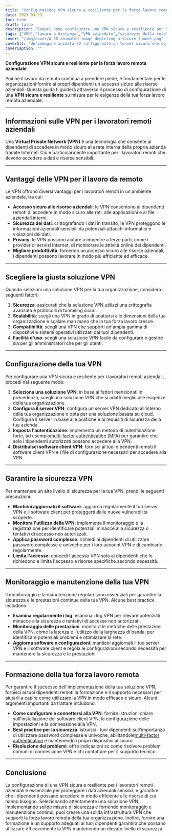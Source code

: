 ```yaml
---
title: "Configurazione VPN sicura e resiliente per la forza lavoro remota aziendale"
date: 2023-03-23
toc: true
draft: false
description: "Scopri come configurare una VPN sicura e resiliente per i tuoi dipendenti remoti aziendali, garantendo un accesso sicuro alle risorse aziendali."
tags: ["VPN","lavoro a distanza","VPN aziendale","sicurezza della rete","crittografia","protocolli di tunneling","Configurazione VPN","server VPN","Sicurezza VPN","Manutenzione VPN","Monitoraggio VPN","Soluzione VPN","autenticazione","la sicurezza dei dati","privatezza","prestazione","scalabilità","Compatibilità","la formazione dei dipendenti","migliori pratiche"]
cover: "/img/cover/A_3D_animated_image_depicting_a_secure_tunnel.png"
coverAlt: "Un'immagine animata 3D raffigurante un tunnel sicuro che collega il laptop di un lavoratore remoto a un edificio aziendale, a simboleggiare la connessione VPN. Un'icona a forma di scudo aleggia sopra il tunnel, a rappresentare sicurezza e resilienza."
coverCaption: ""
---
```


**Configurazione VPN sicura e resiliente per la forza lavoro remota aziendale**

Poiché il lavoro da remoto continua a prendere piede, è fondamentale per le organizzazioni fornire ai propri dipendenti un accesso sicuro alle risorse aziendali. Questa guida ti guiderà attraverso il processo di configurazione di una **VPN sicura e resiliente** su misura per le esigenze della tua forza lavoro remota aziendale.

______

## **Informazioni sulle VPN per i lavoratori remoti aziendali**

Una **Virtual Private Network (VPN)** è una tecnologia che consente ai dipendenti di accedere in modo sicuro alla rete interna della propria azienda tramite Internet. Ciò è particolarmente importante per i lavoratori remoti che devono accedere a dati e risorse sensibili.

______

## **Vantaggi delle VPN per il lavoro da remoto**

Le VPN offrono diversi vantaggi per i lavoratori remoti in un ambiente aziendale, tra cui:

- **Accesso sicuro alle risorse aziendali**: le VPN consentono ai dipendenti remoti di accedere in modo sicuro alle reti, alle applicazioni e ai file aziendali interni.
- **Sicurezza dei dati**: crittografando i dati in transito, le VPN proteggono le informazioni aziendali sensibili da potenziali attacchi informatici e violazioni dei dati.
- **Privacy**: le VPN possono aiutare a impedire a terze parti, come i provider di servizi Internet, di monitorare le attività online dei dipendenti.
- **Migliore produttività**: fornendo un accesso sicuro alle risorse aziendali, i dipendenti possono lavorare in modo più efficiente ed efficace.

______

## **Scegliere la giusta soluzione VPN**

Quando selezioni una soluzione VPN per la tua organizzazione, considera i seguenti fattori:

1. **Sicurezza**: assicurati che la soluzione VPN utilizzi una crittografia avanzata e protocolli di tunneling sicuri.
2. **Scalabilità**: scegli una VPN in grado di adattarsi alle dimensioni della tua organizzazione e scalare man mano che la tua forza lavoro cresce.
3. **Compatibilità**: scegli una VPN che supporti un'ampia gamma di dispositivi e sistemi operativi utilizzati dai tuoi dipendenti.
4. **Facilità d'uso**: scegli una soluzione VPN facile da configurare e gestire sia per gli amministratori che per gli utenti.

______

## **Configurazione della tua VPN**

Per configurare una VPN sicura e resiliente per i lavoratori remoti aziendali, procedi nel seguente modo:

1. **Seleziona una soluzione VPN**: in base ai fattori menzionati in precedenza, scegli una soluzione VPN che si adatti meglio alle esigenze della tua organizzazione.
2. **Configura il server VPN**: configura un server VPN dedicato all'interno della tua organizzazione o opta per una soluzione basata su cloud. Configura il server in base alle politiche e ai requisiti di sicurezza della tua azienda.
3. **Imposta l'autenticazione**: implementa un metodo di autenticazione forte, ad esempio[multi-factor authentication (MFA)](https://simeononsecurity.ch/articles/what-are-the-diferent-kinds-of-factors-in-mfa/) per garantire che solo i dipendenti autorizzati possano accedere alla VPN.
4. **Distribuisci software client VPN**: fornisci ai tuoi dipendenti remoti il software client VPN e i file di configurazione necessari per accedere alla VPN.

______

## **Garantire la sicurezza VPN**

Per mantenere un alto livello di sicurezza per la tua VPN, prendi le seguenti precauzioni:

- **Mantieni aggiornato il software**: aggiorna regolarmente il tuo server VPN e il software client per proteggerti dalle nuove vulnerabilità scoperte.
- **Monitora l'utilizzo della VPN**: implementa il monitoraggio e la registrazione per identificare potenziali minacce alla sicurezza o tentativi di accesso non autorizzati.
- **Applica password complesse**: richiedi ai dipendenti di utilizzare password complesse e univoche per i loro account VPN e di cambiarle regolarmente.
- **Limita l'accesso**: concedi l'accesso VPN solo ai dipendenti che lo richiedono e limita l'accesso a risorse specifiche secondo necessità.

______

## **Monitoraggio e manutenzione della tua VPN**

Il monitoraggio e la manutenzione regolari sono essenziali per garantire la sicurezza e le prestazioni continue della tua VPN. Alcune best practice includono:

- **Esamina regolarmente i log**: esamina i log VPN per rilevare potenziali minacce alla sicurezza o tentativi di accesso non autorizzati.
- **Monitoraggio delle prestazioni**: monitora le metriche delle prestazioni della VPN, come la latenza e l'utilizzo della larghezza di banda, per identificare potenziali problemi e ottimizzare la rete.
- **Aggiorna software e configurazioni**: mantieni aggiornati il tuo server VPN e il software client e regola le configurazioni secondo necessità per mantenere la sicurezza e le prestazioni.

______

## **Formazione della tua forza lavoro remota**

Per garantire il successo dell'implementazione della tua soluzione VPN, fornisci ai tuoi dipendenti remoti la formazione e il supporto necessari per aiutarli a capire come utilizzare la VPN in modo efficace e sicuro. Alcuni argomenti importanti da trattare includono:

- **Come configurare e connettersi alla VPN**: fornire istruzioni chiare sull'installazione del software client VPN, la configurazione delle impostazioni e la connessione alla VPN.
- **Best practice per la sicurezza**: istruisci i tuoi dipendenti sull'importanza di utilizzare password complesse e univoche, abilitandole[multi-factor authentication](https://simeononsecurity.ch/articles/what-are-the-diferent-kinds-of-factors-in-mfa/) e mantenendo i propri dispositivi al sicuro.
- **Risoluzione dei problemi**: offre indicazioni su come risolvere problemi comuni di connessione VPN e chi contattare per il supporto tecnico.

______

## **Conclusione**

La configurazione di una VPN sicura e resiliente per i lavoratori remoti aziendali è essenziale per proteggere i dati aziendali sensibili e garantire che i dipendenti possano accedere in modo efficiente alle risorse di cui hanno bisogno. Selezionando attentamente una soluzione VPN, implementando solide misure di sicurezza e fornendo monitoraggio e manutenzione continui, puoi creare una solida infrastruttura VPN che supporti la forza lavoro remota della tua organizzazione. Inoltre, fornire una formazione e un supporto adeguati ai tuoi dipendenti garantirà che possano utilizzare efficacemente la VPN mantenendo un elevato livello di sicurezza.

